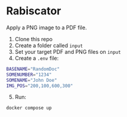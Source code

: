 # Rabiscator

Apply a PNG image to a PDF file.

1. Clone this repo
2. Create a folder called `input`
3. Set your target PDF and PNG files on `input`
4. Create a `.env` file:
```bash
BASENAME="RandomDoc"
SOMENUMBER="1234"
SOMENAME="John Doe"
IMG_POS="200,100,600,300"
```
5. Run:
```bash
docker compose up
```